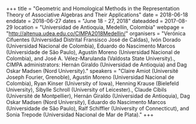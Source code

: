 +++
title = "Geometric and Homological Methods in the Representation Theory of Associative Algebras and Their Applications"
date = 2018-06-18
enddate = 2018-06-27
dates = "June 18 - 27, 2018"
dateadded = 2017-08-29
location = "Universidad de Antioquia, Medellín, Colombia"
webpage = "http://altenua.udea.edu.co/CIMPA2018Medellin/"
organisers = "Verónica Cifuentes (Universidad Distrital Fransisco José de Caldas), Ivón Dorado (Universidad Nacional de Colombia), Eduardo do Nascimento Marcos (Universidade de São Paulo), Agustín Moreno (Universidad Nacional de Colombia), and José A. Vélez-Marulanda (Valdosta State University)., CIMPA administrators: Hernán Giraldo (Universidad de Antioquia) and Dag Oskar Madsen (Nord University)."
speakers = "Claire Amiot (Université Joseph Fourier, Grenoble), Agustin Moreno (Universidad Nacional de Colombia), Ryan Kinser (University of Iowa), Henning Krause (Bielefeld University), Sibylle Schroll (University of Leicester)., Claude Cibils (Université de Montpellier), Hernán Giraldo (Universidad de Antioquia), Dag Oskar Madsen (Nord University), Eduardo do Nascimento Marcos (Universidade de São Paulo), Ralf Schiffler (University of Connecticut), and Sonia Trepode (Universidad Nacional de Mar de Plata)."
+++
